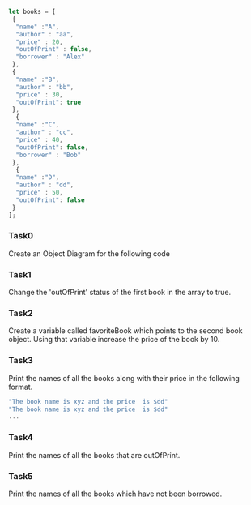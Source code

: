 ```js
let books = [
 {
  "name" :"A",
  "author" : "aa",
  "price" : 20,
  "outOfPrint" : false,
  "borrower" : "Alex"
 },
 {
  "name" :"B",
  "author" : "bb",
  "price" : 30,
  "outOfPrint": true
 },
  {
  "name" :"C",
  "author" : "cc",
  "price" : 40,
  "outOfPrint": false,
  "borrower" : "Bob"
 },
  {
  "name" :"D",
  "author" : "dd",
  "price" : 50,
  "outOfPrint": false
 }
];
```
### Task0
Create an Object Diagram for the following code
### Task1
Change the 'outOfPrint' status  of the first book in the array to true.

### Task2
Create a variable called favoriteBook which points to the second book object. 
Using that variable increase the price of the book by 10.

### Task3
Print the names of all the books along with their price in the following format.
```js
"The book name is xyz and the price  is $dd"
"The book name is xyz and the price  is $dd"
...
```
### Task4
Print the names of all the books that are outOfPrint.
### Task5
Print the names of all the books which have not been borrowed.
